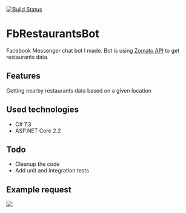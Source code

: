 [![Build Status](https://dev.azure.com/ilikedzimi/FbRestaurantsBot/_apis/build/status/szymenn.FbRestaurantsBot?branchName=master)](https://dev.azure.com/ilikedzimi/FbRestaurantsBot/_build/latest?definitionId=8&branchName=master)
# FbRestaurantsBot
Facebook Messenger chat bot I made. Bot is using [Zomato API](https://developers.zomato.com/api) to get restaurants data.
## Features
Getting nearby restaurants data based on a given location
## Used technologies
- C# 7.3
- ASP.NET Core 2.2
## Todo
- Cleanup the code
- Add unit and integration tests
## Example request
<img src="https://github.com/szymenn/FbRestaurantsBot/blob/master/screenshots/FacebookMessengerBot.jpg" />

